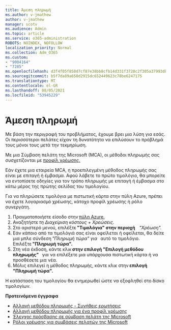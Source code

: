 ```yaml
---
title: Άμεση πληρωμή
ms.author: v-jmathew
author: v-jmathew
manager: scotv
ms.audience: Admin
ms.topic: article
ms.service: o365-administration
ROBOTS: NOINDEX, NOFOLLOW
localization_priority: Normal
ms.collection: Adm_O365
ms.custom:
- "9004164"
- "7285"
ms.openlocfilehash: d3f4f05f858d7cf87e38bb8cfb14d331f3720c2f305a37993db82280e3dc0816
ms.sourcegitcommit: b5f7da89a650d2915dc652449623c78be6247175
ms.translationtype: MT
ms.contentlocale: el-GR
ms.lasthandoff: 08/05/2021
ms.locfileid: "53945229"
---
```

# <a name="make-an-immediate-payment"></a>Άμεση πληρωμή

Με βάση την περιγραφή του προβλήματος, έχουμε βρει μια λύση για εσάς. Οι περισσότεροι πελάτες είχαν τη δυνατότητα να επιλύσουν το πρόβλημά τους μόνοι τους μετά την τεκμηρίωση.

Με μια Σύμβαση πελάτη της Microsoft (MCA), οι μέθοδοι πληρωμής σας συσχετίζονται με [προφίλ χρέωσης.](https://docs.microsoft.com/azure/billing/billing-how-to-change-credit-card?WT.mc_id=Portal-Microsoft_Azure_Support#change-payment-method-for-a-billing-profile)

Εάν έχετε μια εταιρεία MCA, η προεπιλεγμένη μέθοδος πληρωμής σας είναι με επιταγή ή έμβασμα. Αφού λάβετε το πρώτο τιμολόγιο, θα μπορείτε να εντοπίσετε οδηγίες για τον τρόπο πληρωμής με επιταγή ή έμβασμα στο κάτω μέρος της πρώτης σελίδας του τιμολογίου.

Για να πληρώσετε τιμολόγια με πιστωτική κάρτα στην πύλη Azure, πρέπει να έχετε λογαριασμό χρέωσης, κάτοχο προφίλ χρέωσης ή ρόλο συνεργάτη.

1. Πραγματοποιήστε είσοδο στην [πύλη Azure.](https://portal.azure.com/)
2. Αναζητήστε *τη Διαχείριση κόστους + Χρεώσεις.*
3. Στο αριστερό μενού, επιλέξτε **"Τιμολόγια" στην περιοχή**    *"Χρέωση".*
4. Εάν κάποιο από τα τιμολόγιά σας είναι οφείλεται ή οφείλεται, θα δείτε μια μπλε σύνδεση *"Πληρωμή τώρα" για*   αυτό το τιμολόγιο. Επιλέξτε **"Πληρωμή τώρα".**
5. Στη νέα έκδοση, κάντε κλικ **στην επιλογή "Επιλογή μεθόδου πληρωμής"**   για να επιλέξετε μια υπάρχουσα πιστωτική κάρτα ή να προσθέσετε μια νέα.
6. Μόλις επιλεγεί η μέθοδος πληρωμής, κάντε κλικ στην **επιλογή "Πληρωμή τώρα".**

Η κατάσταση του τιμολογίου θα ενημερωθεί ώστε να εξοφληθεί στο δίσκο τιμολογίων.

**Προτεινόμενα έγγραφα**

- [Αλλαγή μεθόδου πληρωμής - Συνήθεις ερωτήσεις](https://docs.microsoft.com/azure/billing/billing-how-to-change-credit-card?WT.mc_id=Portal-Microsoft_Azure_Support#frequently-asked-questions)
- [Αλλαγή μεθόδου πληρωμής για ένα προφίλ χρέωσης](https://docs.microsoft.com/azure/cost-management-billing/manage/change-credit-card?WT.mc_id=Portal-Microsoft_Azure_Support#manage-credit-cards-for-a-microsoft-customer-agreement)
- [Έλεγχος πρόσβασης σε σύμβαση πελάτη της Microsoft](https://docs.microsoft.com/azure/cost-management-billing/manage/change-credit-card?WT.mc_id=Portal-Microsoft_Azure_Support%22%20%5Cl%20%22manage-credit-cards-for-a-microsoft-customer-agreement%22%20%5Ct%20%22_blank#check-the-type-of-your-account)
- [Ρόλοι χρέωσης για συμβάσεις πελατών της Microsoft](https://docs.microsoft.com/azure/cost-management-billing/manage/understand-mca-roles)

